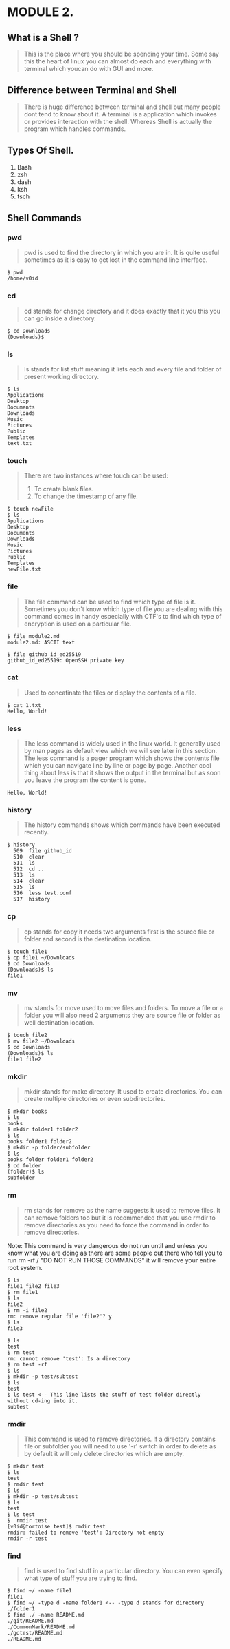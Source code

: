 # MODULE 2.

## What is a Shell ?

> This is the place where you should be spending your time. Some say this the heart of linux you can almost do each and everything with terminal which youcan do with GUI and more. 

## Difference between Terminal and Shell

> There is huge difference between terminal and shell but many people dont tend to know about it. A terminal is a application which invokes or provides interaction with the shell. Whereas Shell is actually the program which handles commands.

## Types Of Shell. 

1. Bash
1. zsh 
1. dash 
1. ksh
1. tsch 

## Shell Commands

### pwd

> pwd is used to find the directory in which you are in. It is quite useful sometimes as it is easy to get lost in the command line interface. 

```
$ pwd
/home/v0id
```

### cd 

> cd stands for change directory and it does exactly that it you this you can go inside a directory. 

```
$ cd Downloads
(Downloads)$
```

### ls 

> ls stands for list stuff meaning it lists each and every file and folder of present working directory. 

```
$ ls 
Applications
Desktop
Documents
Downloads
Music
Pictures
Public
Templates
text.txt
```

### touch 

> There are two instances where touch can be used: 
> 1. To create blank files. 
> 2. To change the timestamp of any file.

```
$ touch newFile
$ ls 
Applications
Desktop
Documents
Downloads
Music
Pictures
Public
Templates
newFile.txt
```

### file

> The file command can be used to find which type of file is it. Sometimes you don't know which type of file you are dealing with this command comes in handy especially with CTF's to find which type of encryption is used on a particular file. 

```
$ file module2.md
module2.md: ASCII text

$ file github_id_ed25519
github_id_ed25519: OpenSSH private key
```

### cat 
> Used to concatinate the files or display the contents of a file. 

```
$ cat 1.txt
Hello, World! 
```

### less 

> The less command is widely used in the linux world. It generally used by man pages as default view which we will see later in this section. The less command is a pager program which shows the contents file which you can navigate line by line or page by page. Another cool thing about less is that it shows the output in the terminal but as soon you leave the program the content is gone. 

```
Hello, World!
```

### history

> The history commands shows which commands have been executed recently.

```
$ history
  509  file github_id
  510  clear
  511  ls
  512  cd ..
  513  ls
  514  clear
  515  ls
  516  less test.conf
  517  history
```

### cp 

> cp stands for copy it needs two arguments first is the source file or folder and second is the destination location. 

``` 
$ touch file1
$ cp file1 ~/Downloads
$ cd Downloads
(Downloads)$ ls
file1
```

### mv 

> mv stands for move used to move files and folders. To move a file or a folder you will also need 2 arguments they are source file or folder as well destination location. 


``` 
$ touch file2
$ mv file2 ~/Downloads
$ cd Downloads
(Downloads)$ ls
file1 file2
```

### mkdir 

> mkdir stands for make directory. It used to create directories. You can create multiple directories or even subdirectories.

```
$ mkdir books
$ ls 
books 
$ mkdir folder1 folder2
$ ls 
books folder1 folder2
$ mkdir -p folder/subfolder 
$ ls 
books folder folder1 folder2
$ cd folder
(folder)$ ls
subfolder
```

### rm 

> rm stands for remove as the name suggests it used to remove files. It can remove folders too but it is recommended that you use rmdir to remove directories as you need to force the command in order to remove directories. 

Note: This command is very dangerous do not run until and unless you know what you are doing as there are some people out there who tell you to run rm -rf / "DO NOT RUN THOSE COMMANDS" it will remove your entire root system. 

```
$ ls 
file1 file2 file3
$ rm file1
$ ls
file2
$ rm -i file2
rm: remove regular file 'file2'? y
$ ls
file3
```

```
$ ls
test
$ rm test
rm: cannot remove 'test': Is a directory
$ rm test -rf
$ ls
$ mkdir -p test/subtest
$ ls
test 
$ ls test <-- This line lists the stuff of test folder directly without cd-ing into it.
subtest
```

### rmdir

> This command is used to remove directories. If a directory contains file or subfolder you will need to use '-r' switch in order to delete as by default it will only delete directories which are empty. 

``` 
$ mkdir test
$ ls
test
$ rmdir test
$ ls
$ mkdir -p test/subtest
$ ls
test
$ ls test
$  rmdir test
[v0id@tortoise test]$ rmdir test
rmdir: failed to remove 'test': Directory not empty
rmdir -r test
``` 

### find

> find is used to find stuff in a particular directory. You can even specify what type of stuff you are trying to find. 

```
$ find ~/ -name file1
file1
$ find ~/ -type d -name folder1 <-- -type d stands for directory
./folder1
$ find ./ -name README.md
./git/README.md
./CommonMark/README.md
./gotest/README.md
./README.md
```

